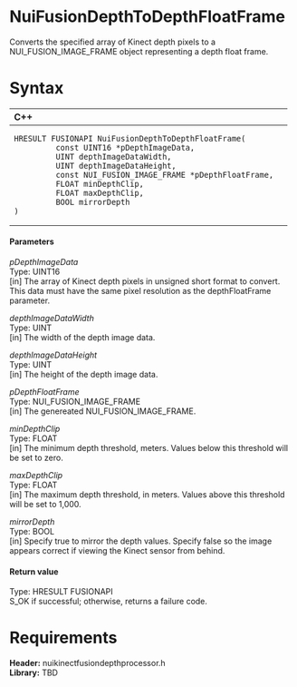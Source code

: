 NuiFusionDepthToDepthFloatFrame  
===============================  

Converts the specified array of Kinect depth pixels to a NUI\_FUSION\_IMAGE\_FRAME object representing a depth float frame. <span id="syntaxSection"></span>

Syntax  
======  

<table>
<colgroup>
<col width="100%" />
</colgroup>
<thead>
<tr class="header">
<th align="left">C++</th>
</tr>
</thead>
<tbody>
<tr class="odd">
<td align="left"><pre><code>HRESULT FUSIONAPI NuiFusionDepthToDepthFloatFrame(  
         const UINT16 *pDepthImageData,  
         UINT depthImageDataWidth,  
         UINT depthImageDataHeight,  
         const NUI_FUSION_IMAGE_FRAME *pDepthFloatFrame,  
         FLOAT minDepthClip,  
         FLOAT maxDepthClip,  
         BOOL mirrorDepth  
)</code></pre></td>
</tr>
</tbody>
</table>

<span id="ID4EG"></span>
#### Parameters  

*pDepthImageData*    
Type: UINT16  
[in] The array of Kinect depth pixels in unsigned short format to convert. This data must have the same pixel resolution as the depthFloatFrame parameter.  

*depthImageDataWidth*    
Type: UINT  
[in] The width of the depth image data.  

*depthImageDataHeight*    
Type: UINT  
[in] The height of the depth image data.  

*pDepthFloatFrame*    
Type: NUI\_FUSION\_IMAGE\_FRAME  
[in] The genereated NUI\_FUSION\_IMAGE\_FRAME.  

*minDepthClip*    
Type: FLOAT  
[in] The minimum depth threshold, meters. Values below this threshold will be set to zero.  

*maxDepthClip*    
Type: FLOAT  
[in] The maximum depth threshold, in meters. Values above this threshold will be set to 1,000.  

*mirrorDepth*    
Type: BOOL  
[in] Specify true to mirror the depth values. Specify false so the image appears correct if viewing the Kinect sensor from behind.  

<span id="ID4EN"></span>
#### Return value  

Type: HRESULT FUSIONAPI  
S\_OK if successful; otherwise, returns a failure code.  

<span id="requirements"></span>

Requirements  
============  

**Header:** nuikinectfusiondepthprocessor.h  
**Library:** TBD  



<!--Please do not edit the data in the comment block below.-->
<!--
TOCTitle : NuiFusionDepthToDepthFloatFrame
RLTitle : NuiFusionDepthToDepthFloatFrame
KeywordK : NuiFusionDepthToDepthFloatFrame
KeywordF : NuiFusionDepthToDepthFloatFrame
KeywordF : Microsoft.Kinect.nuikinectfusiondepthprocessor.NuiFusionDepthToDepthFloatFrame(UINT16,UINT,UINT,NUI_FUSION_IMAGE_FRAME,FLOAT,FLOAT,BOOL)
KeywordA : M:Microsoft.Kinect.nuikinectfusiondepthprocessor.NuiFusionDepthToDepthFloatFrame(UINT16,UINT,UINT,NUI_FUSION_IMAGE_FRAME,FLOAT,FLOAT,BOOL)
AssetID : M:Microsoft.Kinect.nuikinectfusiondepthprocessor.NuiFusionDepthToDepthFloatFrame(UINT16,UINT,UINT,NUI_FUSION_IMAGE_FRAME,FLOAT,FLOAT,BOOL)
Locale : en-us
CommunityContent : 1
APIType : Managed
APILocation : 
APIName : Microsoft.Kinect.nuikinectfusiondepthprocessor.NuiFusionDepthToDepthFloatFrame
TargetOS : Windows
TopicType : kbSyntax
DevLang : C++
DocSet : K4Wv2
ProjType : K4Wv2Proj
Technology : Kinect for Windows
Product : Kinect for Windows SDK v2
productversion : 20
-->

